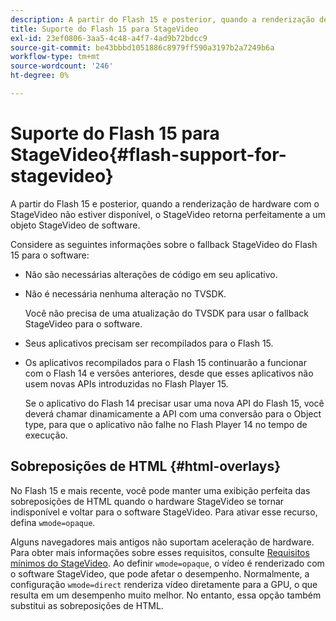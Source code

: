 ```yaml
---
description: A partir do Flash 15 e posterior, quando a renderização de hardware com o StageVideo não estiver disponível, o StageVideo retorna perfeitamente a um objeto StageVideo de software.
title: Suporte do Flash 15 para StageVideo
exl-id: 23ef0806-3aa5-4c48-a4f7-4ad9b72bdcc9
source-git-commit: be43bbbd1051886c8979ff590a3197b2a7249b6a
workflow-type: tm+mt
source-wordcount: '246'
ht-degree: 0%

---
```


# Suporte do Flash 15 para StageVideo{#flash-support-for-stagevideo}

A partir do Flash 15 e posterior, quando a renderização de hardware com o StageVideo não estiver disponível, o StageVideo retorna perfeitamente a um objeto StageVideo de software.

Considere as seguintes informações sobre o fallback StageVideo do Flash 15 para o software:

* Não são necessárias alterações de código em seu aplicativo.
* Não é necessária nenhuma alteração no TVSDK.

   Você não precisa de uma atualização do TVSDK para usar o fallback StageVideo para o software.
* Seus aplicativos precisam ser recompilados para o Flash 15.
* Os aplicativos recompilados para o Flash 15 continuarão a funcionar com o Flash 14 e versões anteriores, desde que esses aplicativos não usem novas APIs introduzidas no Flash Player 15.

   Se o aplicativo do Flash 14 precisar usar uma nova API do Flash 15, você deverá chamar dinamicamente a API com uma conversão para o Object type, para que o aplicativo não falhe no Flash Player 14 no tempo de execução.

## Sobreposições de HTML {#html-overlays}

No Flash 15 e mais recente, você pode manter uma exibição perfeita das sobreposições de HTML quando o hardware StageVideo se tornar indisponível e voltar para o software StageVideo. Para ativar esse recurso, defina `wmode=opaque`.

Alguns navegadores mais antigos não suportam aceleração de hardware. Para obter mais informações sobre esses requisitos, consulte [Requisitos mínimos do StageVideo](../../../../../tvsdk-1.4-for-desktop-hls/c-psdk-dhls-1.4-introduction/overview-prod-audience-guide/requirements/stagevideo-capabilities/r-psdk-dhls-1.4-requirements-stage-video.md). Ao definir `wmode=opaque`, o vídeo é renderizado com o software StageVideo, que pode afetar o desempenho. Normalmente, a configuração `wmode=direct` renderiza vídeo diretamente para a GPU, o que resulta em um desempenho muito melhor. No entanto, essa opção também substitui as sobreposições de HTML.
